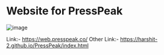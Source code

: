 # Website for PressPeak

![image](https://github.com/Harshit-2/PressPeak/assets/102576901/4d4e8cf5-d308-489d-9259-1f08e71f5430)


Link:- https://web.presspeak.co/
Other Link:- https://harshit-2.github.io/PressPeak/index.html

